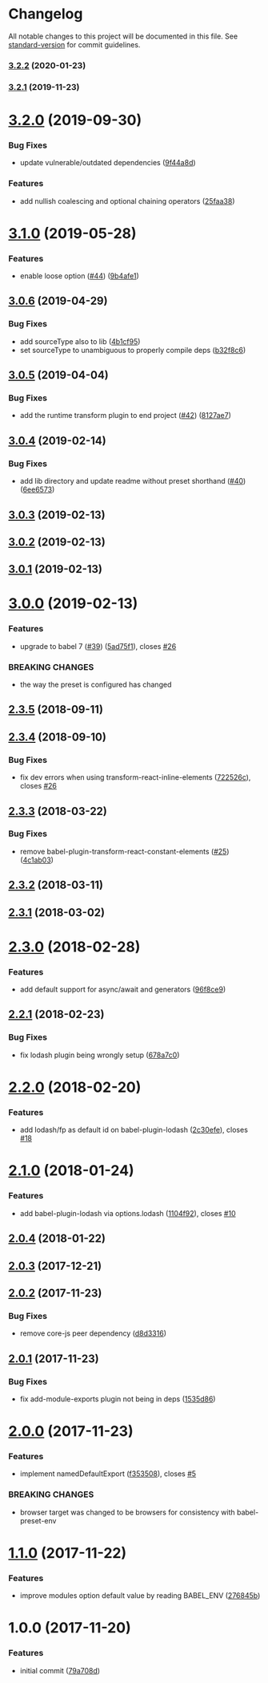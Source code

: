# Changelog

All notable changes to this project will be documented in this file. See [standard-version](https://github.com/conventional-changelog/standard-version) for commit guidelines.

### [3.2.2](https://github.com/moxystudio/babel-preset/compare/v3.2.1...v3.2.2) (2020-01-23)

### [3.2.1](https://github.com/moxystudio/babel-preset/compare/v3.2.0...v3.2.1) (2019-11-23)

<a name="3.2.0"></a>
# [3.2.0](https://github.com/moxystudio/babel-preset/compare/v3.1.0...v3.2.0) (2019-09-30)


### Bug Fixes

* update vulnerable/outdated dependencies ([9f44a8d](https://github.com/moxystudio/babel-preset/commit/9f44a8d))


### Features

* add nullish coalescing and optional chaining operators ([25faa38](https://github.com/moxystudio/babel-preset/commit/25faa38))



<a name="3.1.0"></a>
# [3.1.0](https://github.com/moxystudio/babel-preset/compare/v3.0.6...v3.1.0) (2019-05-28)


### Features

* enable loose option ([#44](https://github.com/moxystudio/babel-preset/issues/44)) ([9b4afe1](https://github.com/moxystudio/babel-preset/commit/9b4afe1))



<a name="3.0.6"></a>
## [3.0.6](https://github.com/moxystudio/babel-preset/compare/v3.0.5...v3.0.6) (2019-04-29)


### Bug Fixes

* add sourceType also to lib ([4b1cf95](https://github.com/moxystudio/babel-preset/commit/4b1cf95))
* set sourceType to unambiguous to properly compile deps ([b32f8c6](https://github.com/moxystudio/babel-preset/commit/b32f8c6))



<a name="3.0.5"></a>
## [3.0.5](https://github.com/moxystudio/babel-preset/compare/v3.0.4...v3.0.5) (2019-04-04)


### Bug Fixes

* add the runtime transform plugin to end project ([#42](https://github.com/moxystudio/babel-preset/issues/42)) ([8127ae7](https://github.com/moxystudio/babel-preset/commit/8127ae7))



<a name="3.0.4"></a>
## [3.0.4](https://github.com/moxystudio/babel-preset/compare/v3.0.3...v3.0.4) (2019-02-14)


### Bug Fixes

* add lib directory and update readme without preset shorthand ([#40](https://github.com/moxystudio/babel-preset/issues/40)) ([6ee6573](https://github.com/moxystudio/babel-preset/commit/6ee6573))



<a name="3.0.3"></a>
## [3.0.3](https://github.com/moxystudio/babel-preset/compare/v3.0.2...v3.0.3) (2019-02-13)



<a name="3.0.2"></a>
## [3.0.2](https://github.com/moxystudio/babel-preset/compare/v3.0.1...v3.0.2) (2019-02-13)



<a name="3.0.1"></a>
## [3.0.1](https://github.com/moxystudio/babel-preset/compare/v3.0.0...v3.0.1) (2019-02-13)



<a name="3.0.0"></a>
# [3.0.0](https://github.com/moxystudio/babel-preset/compare/v2.3.5...v3.0.0) (2019-02-13)


### Features

* upgrade to babel 7 ([#39](https://github.com/moxystudio/babel-preset/issues/39)) ([5ad75f1](https://github.com/moxystudio/babel-preset/commit/5ad75f1)), closes [#26](https://github.com/moxystudio/babel-preset/issues/26)


### BREAKING CHANGES

* the way the preset is configured has changed



<a name="2.3.5"></a>
## [2.3.5](https://github.com/moxystudio/babel-preset/compare/v2.3.4...v2.3.5) (2018-09-11)



<a name="2.3.4"></a>
## [2.3.4](https://github.com/moxystudio/babel-preset/compare/v2.3.3...v2.3.4) (2018-09-10)


### Bug Fixes

* fix dev errors when using transform-react-inline-elements ([722526c](https://github.com/moxystudio/babel-preset/commit/722526c)), closes [#26](https://github.com/moxystudio/babel-preset/issues/26)



<a name="2.3.3"></a>
## [2.3.3](https://github.com/moxystudio/babel-preset/compare/v2.3.2...v2.3.3) (2018-03-22)


### Bug Fixes

* remove babel-plugin-transform-react-constant-elements ([#25](https://github.com/moxystudio/babel-preset/issues/25)) ([4c1ab03](https://github.com/moxystudio/babel-preset/commit/4c1ab03))



<a name="2.3.2"></a>
## [2.3.2](https://github.com/moxystudio/babel-preset/compare/v2.3.1...v2.3.2) (2018-03-11)



<a name="2.3.1"></a>
## [2.3.1](https://github.com/moxystudio/babel-preset/compare/v2.3.0...v2.3.1) (2018-03-02)



<a name="2.3.0"></a>
# [2.3.0](https://github.com/moxystudio/babel-preset/compare/v2.2.1...v2.3.0) (2018-02-28)


### Features

* add default support for async/await and generators ([96f8ce9](https://github.com/moxystudio/babel-preset/commit/96f8ce9))



<a name="2.2.1"></a>
## [2.2.1](https://github.com/moxystudio/babel-preset/compare/v2.2.0...v2.2.1) (2018-02-23)


### Bug Fixes

* fix lodash plugin being wrongly setup ([678a7c0](https://github.com/moxystudio/babel-preset/commit/678a7c0))



<a name="2.2.0"></a>
# [2.2.0](https://github.com/moxystudio/babel-preset/compare/v2.1.0...v2.2.0) (2018-02-20)


### Features

* add lodash/fp as default id on babel-plugin-lodash ([2c30efe](https://github.com/moxystudio/babel-preset/commit/2c30efe)), closes [#18](https://github.com/moxystudio/babel-preset/issues/18)



<a name="2.1.0"></a>
# [2.1.0](https://github.com/moxystudio/babel-preset/compare/v2.0.4...v2.1.0) (2018-01-24)


### Features

* add babel-plugin-lodash via options.lodash ([1104f92](https://github.com/moxystudio/babel-preset/commit/1104f92)), closes [#10](https://github.com/moxystudio/babel-preset/issues/10)



<a name="2.0.4"></a>
## [2.0.4](https://github.com/moxystudio/babel-preset/compare/v2.0.3...v2.0.4) (2018-01-22)



<a name="2.0.3"></a>
## [2.0.3](https://github.com/moxystudio/babel-preset/compare/v2.0.2...v2.0.3) (2017-12-21)



<a name="2.0.2"></a>
## [2.0.2](https://github.com/moxystudio/babel-preset/compare/v2.0.1...v2.0.2) (2017-11-23)


### Bug Fixes

* remove core-js peer dependency ([d8d3316](https://github.com/moxystudio/babel-preset/commit/d8d3316))



<a name="2.0.1"></a>
## [2.0.1](https://github.com/moxystudio/babel-preset/compare/v2.0.0...v2.0.1) (2017-11-23)


### Bug Fixes

* fix add-module-exports plugin not being in deps ([1535d86](https://github.com/moxystudio/babel-preset/commit/1535d86))



<a name="2.0.0"></a>
# [2.0.0](https://github.com/moxystudio/babel-preset/compare/v1.1.0...v2.0.0) (2017-11-23)


### Features

* implement namedDefaultExport ([f353508](https://github.com/moxystudio/babel-preset/commit/f353508)), closes [#5](https://github.com/moxystudio/babel-preset/issues/5)


### BREAKING CHANGES

* browser target was changed to be browsers for consistency with babel-preset-env



<a name="1.1.0"></a>
# [1.1.0](https://github.com/moxystudio/babel-preset/compare/v1.0.0...v1.1.0) (2017-11-22)


### Features

* improve modules option default value by reading BABEL_ENV ([276845b](https://github.com/moxystudio/babel-preset/commit/276845b))



<a name="1.0.0"></a>
# 1.0.0 (2017-11-20)


### Features

* initial commit ([79a708d](https://github.com/moxystudio/babel-preset/commit/79a708d))
